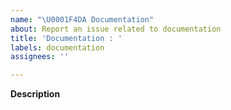 ```yaml
---
name: "\U0001F4DA Documentation"
about: Report an issue related to documentation
title: 'Documentation : '
labels: documentation
assignees: ''

---
```


**Description**
